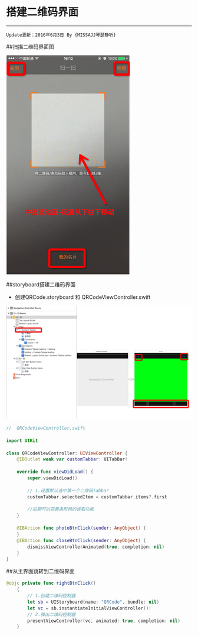 #  搭建二维码界面

---
```objc
Update更新：2016年6月3日 By {MISSAJJ琴瑟静听} 
```
##扫描二维码界面图

![Images](images/二维码界面需求图.png)


##storyboard搭建二维码界面
- 创建QRCode.storyboard 和 QRCodeViewController.swift

 
![image](images/storyboard搭建二维码界面.png)
 

```swift 
//  QRCodeViewController.swift 

import UIKit

class QRCodeViewController: UIViewController {
    @IBOutlet weak var customTabbar: UITabBar!

    override func viewDidLoad() {
        super.viewDidLoad()

        // 1.设置默认选中第一个二维码Tabbar
        customTabbar.selectedItem = customTabbar.items?.first
        
        //后期可以完善条形码的读取功能
    }

    @IBAction func photoBtnClick(sender: AnyObject) {
    }
    @IBAction func closeBtnClick(sender: AnyObject) {
        dismissViewControllerAnimated(true, completion: nil)
    }
}

```
##从主界面跳转到二维码界面

```swift
@objc private func rightBtnClick()
    {
        // 1.创建二维码控制器
        let sb = UIStoryboard(name: "QRCode", bundle: nil)
        let vc = sb.instantiateInitialViewController()!
        // 2.弹出二维码控制器
        presentViewController(vc, animated: true, completion: nil)
    }

```
